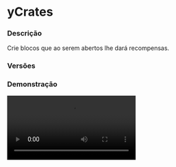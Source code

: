 # yCrates
<secondary-label ref="utility"/>

### Descrição
Crie blocos que ao serem abertos lhe dará recompensas.

### Versões
<secondary-label ref="1.8"/>
<secondary-label ref="1.9"/>
<secondary-label ref="1.10"/>
<secondary-label ref="1.11"/>
<secondary-label ref="1.12"/>
<secondary-label ref="1.13"/>
<secondary-label ref="1.14"/>
<secondary-label ref="1.15"/>
<secondary-label ref="1.16"/>
<secondary-label ref="1.17"/>
<secondary-label ref="1.18"/>
<secondary-label ref="1.19"/>
<secondary-label ref="1.20"/>
<secondary-label ref="1.21"/>

### Demonstração
<video src="//www.youtube.com/watch?v=3qAwuCA9TxY"/>


<chapter title="Comandos" id="commands" collapsible="true">
<code-block lang="plain text">/crate&nbsp;- Mostra os comandos disponíveis
/crate verconteudo&nbsp;- Abre o menu de preview de uma crate
/crate descompactar&nbsp;- Descompactar as keys que estão na mão
/crate givecrate - Dar crates para um jogador
/crate givekey - Dar keys para um jogador
/crate keyall&nbsp;- Dar keys para todos os jogadores
/crate reload&nbsp;- Recarrega os arquivos de configuração</code-block>
</chapter>

<chapter title="Permissões" id="permissions" collapsible="true">
<code-block lang="plain text">ycrates.verconteudo - Permissão para o /crate verconteudo
ycrates.descompactar - Permissão para o /crate descompactar
ycrates.admin - Permissão para o /crate, /crate givecrate, /crate givekey, /crate keyall, /crate reload e remover as crates do chão</code-block>
</chapter>



## Erros comuns
<primary-label ref="errors"/>

Antes de configurar o plugin, revise os pontos listados aqui para evitar problemas frequentes durante a configuração.

<seealso style="cards">
    <category ref="wrs">
        <a href="yplugins.md"></a>        <a href="https://ystoreplugins.com.br/plugins/detalhes/42-yCrates">Site do plugin yCrates</a>
    </category>
</seealso>